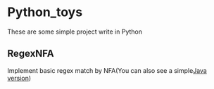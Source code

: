 # Python_toys
These are some simple project write in Python

## RegexNFA
Implement basic regex match by NFA(You can also see a simple[Java version](https://github.com/llgithubll/Java_toys/tree/master/RegexNFA))
